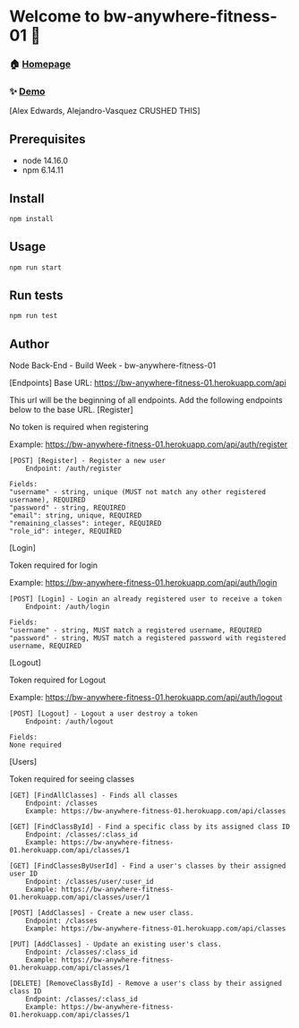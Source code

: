 # Welcome to bw-anywhere-fitness-01 👋

### 🏠 [Homepage]()

### ✨ [Demo]()

[Alex Edwards, Alejandro-Vasquez CRUSHED THIS]

## Prerequisites

- node 14.16.0
- npm 6.14.11

## Install

```sh
npm install
```

## Usage

```sh
npm run start
```

## Run tests

```sh
npm run test
```

## Author

Node Back-End - Build Week - bw-anywhere-fitness-01

[Endpoints] Base URL: https://bw-anywhere-fitness-01.herokuapp.com/api

This url will be the beginning of all endpoints. Add the following endpoints below to the base URL.
[Register]

No token is required when registering

Example: https://bw-anywhere-fitness-01.herokuapp.com/api/auth/register

    [POST] [Register] - Register a new user
        Endpoint: /auth/register

    Fields:
    "username" - string, unique (MUST not match any other registered username), REQUIRED
    "password" - string, REQUIRED
    "email": string, unique, REQUIRED
    "remaining_classes": integer, REQUIRED
    "role_id": integer, REQUIRED

[Login]

Token required for login

Example: https://bw-anywhere-fitness-01.herokuapp.com/api/auth/login

    [POST] [Login] - Login an already registered user to receive a token
        Endpoint: /auth/login

    Fields:
    "username" - string, MUST match a registered username, REQUIRED
    "password" - string, MUST match a registered password with registered username, REQUIRED

[Logout]

Token required for Logout

Example: https://bw-anywhere-fitness-01.herokuapp.com/api/auth/logout

    [POST] [Logout] - Logout a user destroy a token
        Endpoint: /auth/logout

    Fields:
    None required

[Users]

Token required for seeing classes

    [GET] [FindAllClasses] - Finds all classes
        Endpoint: /classes
        Example: https://bw-anywhere-fitness-01.herokuapp.com/api/classes

    [GET] [FindClassById] - Find a specific class by its assigned class ID
        Endpoint: /classes/:class_id
        Example: https://bw-anywhere-fitness-01.herokuapp.com/api/classes/1

    [GET] [FindClassesByUserId] - Find a user's classes by their assigned user ID
        Endpoint: /classes/user/:user_id
        Example: https://bw-anywhere-fitness-01.herokuapp.com/api/classes/user/1

    [POST] [AddClasses] - Create a new user class.
        Endpoint: /classes
        Example: https://bw-anywhere-fitness-01.herokuapp.com/api/classes

    [PUT] [AddClasses] - Update an existing user's class.
        Endpoint: /classes/:class_id
        Example: https://bw-anywhere-fitness-01.herokuapp.com/api/classes/1

    [DELETE] [RemoveClassById] - Remove a user's class by their assigned class ID
        Endpoint: /classes/:class_id
        Example: https://bw-anywhere-fitness-01.herokuapp.com/api/classes/1

